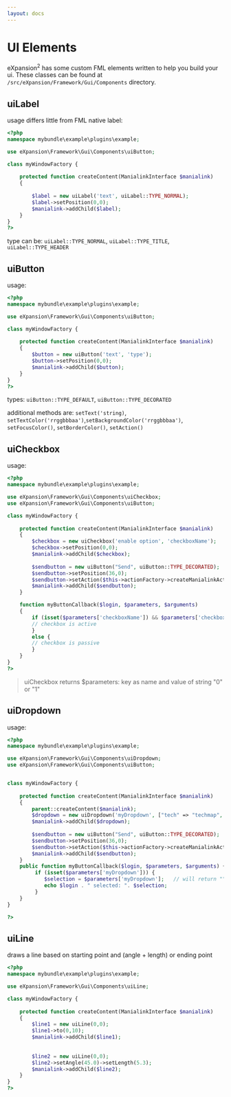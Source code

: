 ```yaml
---
layout: docs
---
```


# UI Elements 

eXpansion<sup>2</sup> has some custom FML elements written to help you build your ui.
These classes can be found at `/src/eXpansion/Framework/Gui/Components` directory.

## uiLabel

usage differs little from FML native label:
```php
<?php
namespace mybundle\example\plugins\example;

use eXpansion\Framework\Gui\Components\uiButton; 

class myWindowFactory {
    
    protected function createContent(ManialinkInterface $manialink)
    {   
        
        $label = new uiLabel('text', uiLabel::TYPE_NORMAL);
        $label->setPosition(0,0);
        $manialink->addChild($label);
    }   
}
?>
```

type can be: `uiLabel::TYPE_NORMAL`, `uiLabel::TYPE_TITLE`, `uiLabel::TYPE_HEADER`

## uiButton

usage:
```php
<?php
namespace mybundle\example\plugins\example;

use eXpansion\Framework\Gui\Components\uiButton; 

class myWindowFactory {
    
    protected function createContent(ManialinkInterface $manialink)
    {    
        $button = new uiButton('text', 'type');
        $button->setPosition(0,0);
        $manialink->addChild($button);
    }
}
?>
```
types:
`uiButton::TYPE_DEFAULT`, `uiButton::TYPE_DECORATED`

additional methods are:
`setText('string)`, `setTextColor('rrggbbbaa')`,`setBackgroundColor('rrggbbbaa')`, `setFocusColor()`, `setBorderColor()`, `setAction()`

## uiCheckbox

usage:
```php
<?php
namespace mybundle\example\plugins\example;

use eXpansion\Framework\Gui\Components\uiCheckbox; 
use eXpansion\Framework\Gui\Components\uiButton; 

class myWindowFactory {
    
    protected function createContent(ManialinkInterface $manialink)
    {         
        $checkbox = new uiCheckbox('enable option', 'checkboxName');
        $checkbox->setPosition(0,0);
        $manialink->addChild($checkbox);
        
        $sendbutton = new uiButton("Send", uiButton::TYPE_DECORATED);
        $sendbutton->setPosition(36,0);
        $sendbutton->setAction($this->actionFactory->createManialinkAction($manialink, [$this, 'myButtonCallback'], []));
        $manialink->addChild($sendbutton);
    }

    function myButtonCallback($login, $parameters, $arguments) 
    {
        if (isset($parameters['checkboxName']) && $parameters['checkboxName'] == "1") {
        // checkbox is active
        } 
        else {
        // checkbox is passive    
        }
    }
}
?>
```

> uiCheckbox returns $parameters: key as name and value of string "0" or "1"

## uiDropdown

usage:
```php
<?php
namespace mybundle\example\plugins\example;

use eXpansion\Framework\Gui\Components\uiDropdown; 
use eXpansion\Framework\Gui\Components\uiButton; 


class myWindowFactory {
    
    protected function createContent(ManialinkInterface $manialink)
    {
        parent::createContent($manialink);
        $dropdown = new uiDropdown('myDropdown', ["tech" => "techmap", "lol" => "roflmap"], -1);   
        $manialink->addChild($dropdown);
        
        $sendbutton = new uiButton("Send", uiButton::TYPE_DECORATED);
        $sendbutton->setPosition(36,0);
        $sendbutton->setAction($this->actionFactory->createManialinkAction($manialink, [$this, 'myButtonCallback'], []));
        $manialink->addChild($sendbutton);
    }
    public function myButtonCallback($login, $parameters, $arguments) {
         if (isset($parameters['myDropdown'])) {
            $selection = $parameters['myDropdown'];   // will return "", "techmap" or "roflmap"
            echo $login . " selected: ". $selection;
         }
    }
}

?>
```

## uiLine

draws a line based on starting point and (angle + length) or ending point

```php
<?php
namespace mybundle\example\plugins\example;

use eXpansion\Framework\Gui\Components\uiLine; 

class myWindowFactory {
    
    protected function createContent(ManialinkInterface $manialink)
    {          
        $line1 = new uiLine(0,0);
        $line1->to(0,10);
        $manialink->addChild($line1);
        
        
        $line2 = new uiLine(0,0);
        $line2->setAngle(45.0)->setLength(5.3);        
        $manialink->addChild($line2);                          
    }   
}
?>
```

